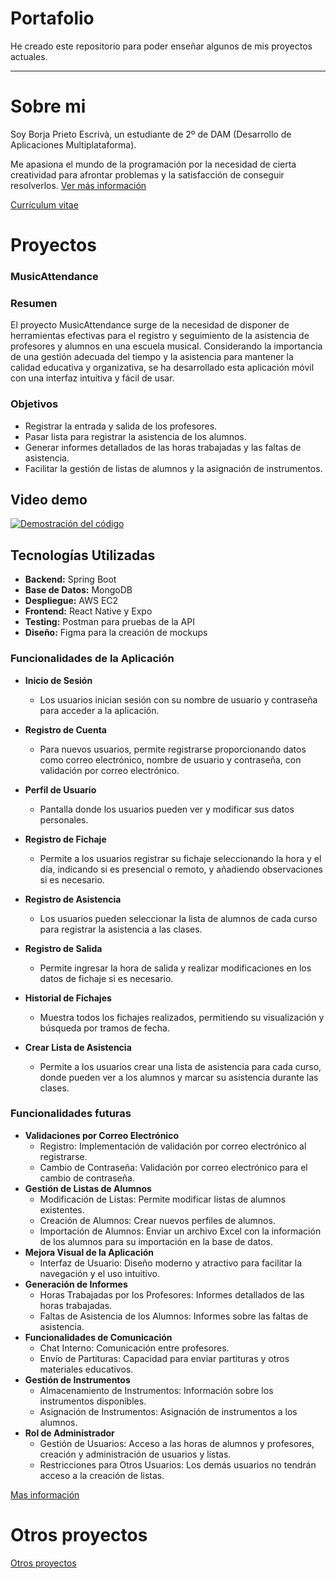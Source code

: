 # Portafolio
He creado este repositorio para poder enseñar algunos de mis proyectos actuales.
___

# Sobre mi 
Soy Borja Prieto Escrivà, un estudiante de 2º de DAM (Desarrollo de Aplicaciones Multiplataforma).

Me apasiona el mundo de la programación por la necesidad de cierta creatividad para afrontar problemas y la satisfacción de conseguir resolverlos.
[Ver más información](sobreMi.md)

[Currículum vitae](https://github.com/Borja2001/Portafolio/blob/main/Borja_Prieto_Escriva.pdf)

# Proyectos

 ### MusicAttendance
### Resumen

El proyecto MusicAttendance surge de la necesidad de disponer de herramientas efectivas para el registro y seguimiento de la asistencia de profesores y alumnos en una escuela musical. Considerando la importancia de una gestión adecuada del tiempo y la asistencia para mantener la calidad educativa y organizativa, se ha desarrollado esta aplicación móvil con una interfaz intuitiva y fácil de usar.

### Objetivos

- Registrar la entrada y salida de los profesores.
- Pasar lista para registrar la asistencia de los alumnos.
- Generar informes detallados de las horas trabajadas y las faltas de asistencia.
- Facilitar la gestión de listas de alumnos y la asignación de instrumentos.
## Video demo
[![Demostración del código](https://img.youtube.com/vi/0-n2354l0UY/maxresdefault.jpg
)](https://youtu.be/0-n2354l0UY)



## Tecnologías Utilizadas

- **Backend:** Spring Boot
- **Base de Datos:** MongoDB
- **Despliegue:** AWS EC2
- **Frontend:** React Native y Expo
- **Testing:** Postman para pruebas de la API
- **Diseño:** Figma para la creación de mockups


### Funcionalidades de la Aplicación

- **Inicio de Sesión**
  - Los usuarios inician sesión con su nombre de usuario y contraseña para acceder a la aplicación.

- **Registro de Cuenta**
  - Para nuevos usuarios, permite registrarse proporcionando datos como correo electrónico, nombre de usuario y contraseña, con validación por correo electrónico.

- **Perfil de Usuario**
  - Pantalla donde los usuarios pueden ver y modificar sus datos personales.

- **Registro de Fichaje**
  - Permite a los usuarios registrar su fichaje seleccionando la hora y el día, indicando si es presencial o remoto, y añadiendo observaciones si es necesario.

- **Registro de Asistencia**
  - Los usuarios pueden seleccionar la lista de alumnos de cada curso para registrar la asistencia a las clases.

- **Registro de Salida**
  - Permite ingresar la hora de salida y realizar modificaciones en los datos de fichaje si es necesario.

- **Historial de Fichajes**
  - Muestra todos los fichajes realizados, permitiendo su visualización y búsqueda por tramos de fecha.

- **Crear Lista de Asistencia**
  - Permite a los usuarios crear una lista de asistencia para cada curso, donde pueden ver a los alumnos y marcar su asistencia durante las clases.


### Funcionalidades futuras

- **Validaciones por Correo Electrónico**
    - Registro: Implementación de validación por correo electrónico al registrarse.
    - Cambio de Contraseña: Validación por correo electrónico para el cambio de contraseña.
- **Gestión de Listas de Alumnos**
    - Modificación de Listas: Permite modificar listas de alumnos existentes.
    - Creación de Alumnos: Crear nuevos perfiles de alumnos.
    - Importación de Alumnos: Enviar un archivo Excel con la información de los alumnos para su importación en la base de datos.
- **Mejora Visual de la Aplicación**
    - Interfaz de Usuario: Diseño moderno y atractivo para facilitar la navegación y el uso intuitivo.
- **Generación de Informes**
    - Horas Trabajadas por los Profesores: Informes detallados de las horas trabajadas.
    - Faltas de Asistencia de los Alumnos: Informes sobre las faltas de asistencia.
- **Funcionalidades de Comunicación**
    - Chat Interno: Comunicación entre profesores.
    - Envío de Partituras: Capacidad para enviar partituras y otros materiales educativos.
- **Gestión de Instrumentos**
    - Almacenamiento de Instrumentos: Información sobre los instrumentos disponibles.
    - Asignación de Instrumentos: Asignación de instrumentos a los alumnos.
- **Rol de Administrador**
    - Gestión de Usuarios: Acceso a las horas de alumnos y profesores, creación y administración de usuarios y listas.
    - Restricciones para Otros Usuarios: Los demás usuarios no tendrán acceso a la creación de listas.
 



[Mas información](academicMelody.md)



# Otros proyectos
[Otros proyectos](otros_proyectos.md)


 
  
  

 

